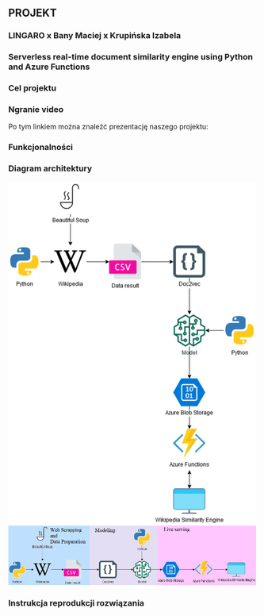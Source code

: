 ## PROJEKT
### LINGARO x Bany Maciej x Krupińska Izabela
### Serverless real-time document similarity engine using Python and Azure Functions
### Cel projektu

### Ngranie video 
Po tym linkiem można znaleźć prezentację naszego projektu:

### Funkcjonalności


### Diagram architektury

<img src="azDiagram3.png" width = 500> 
<img src="azDiagram2.png" width = 500> 

### Instrukcja reprodukcji rozwiązania




